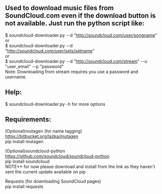 Used to download music files from SoundCloud.com even if the download button is not available.
Just run the python script like:
------------
$ soundcloud-downloader.py --d "http://soundcloud.com/user/songname"  
or  
$ soundcloud-downloader.py --d "http://soundcloud.com/user/sets/setname"  
or  
$ soundcloud-downloader.py --d "http://soundcloud.com/stream" --u "user_email" --p "password"  
Note: 
Downloading from stream requires you use a password and username.  

Help:
------------
$ soundcloud-downloader.py -h for more options

Requirements:
------------
(Optional)mutagen (for name tagging)  
https://bitbucket.org/lazka/mutagen  
pip install mutagen  
  
(Optional)soundcloud-python  
https://github.com/soundcloud/soundcloud-python  
pip install soundcloud  
NOTE** for now please download and install from the link as they haven't sent the current update available on pip  
  
Requests (for downloading SoundCloud pages)  
pip install requests  

